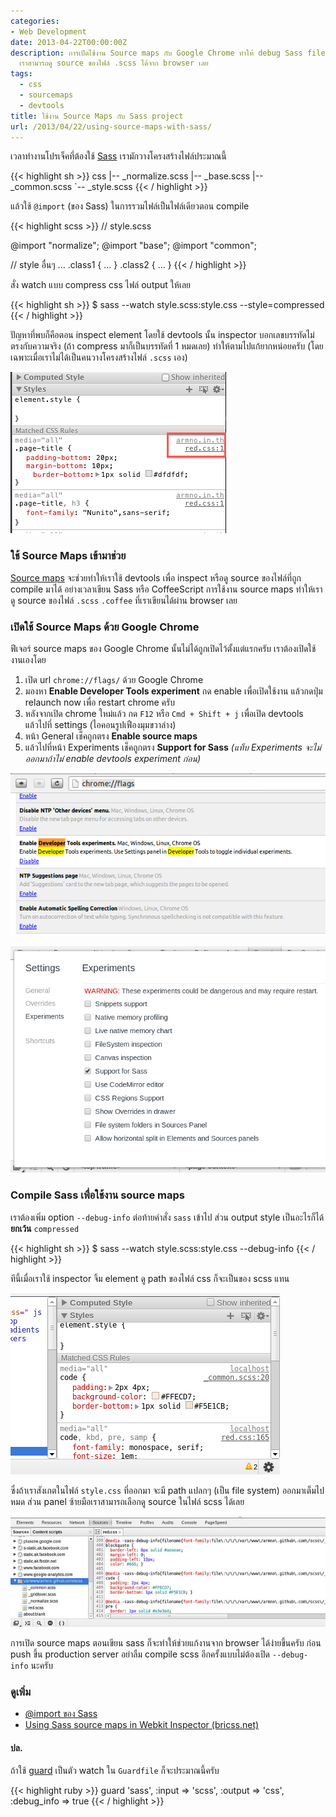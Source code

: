 ```yaml
---
categories:
- Web Development
date: 2013-04-22T00:00:00Z
description: การเปิดใช้งาน Source maps กับ Google Chrome ทำให้ debug Sass file ได้ง่ายขึ้น
  เราสามารถดู source ของไฟล์ .scss ได้จาก browser เลย
tags:
  - css
  - sourcemaps
  - devtools
title: ใช้งาน Source Maps กับ Sass project
url: /2013/04/22/using-source-maps-with-sass/
---
```


เวลาทำงานโปรเจ็คที่ต้องใช้ [Sass](https://armno.in.th/2012/05/20/setting-up-sass/) เรามักวางโครงสร้างไฟล์ประมาณนี้

{{< highlight sh >}}
css
|-- _normalize.scss
|-- _base.scss
|-- _common.scss
`-- _style.scss
{{< / highlight >}}

แล้วใช้ `@import` (ของ Sass) ในการรวมไฟล์เป็นไฟล์เดียวตอน compile

{{< highlight scss >}}
// style.scss

@import "normalize";
@import "base";
@import "common";

// style อื่นๆ ...
.class1 { ... }
.class2 { ... }
{{< / highlight >}}

สั่ง watch แบบ compress css ไฟล์ output ให้เลย

{{< highlight sh >}}
$ sass --watch style.scss:style.css --style=compressed
{{< / highlight >}}

ปัญหาที่พบก็คือตอน inspect element โดยใช้ devtools นั้น inspector บอกเลขบรรทัดไม่ตรงกับความจริง (ถ้า compress มาก็เป็นบรรทัดที่ 1 หมดเลย) ทำให้ตามไปแก้ยากหน่อยครับ (โดยเฉพาะเมื่อเราไม่ได้เป็นคนวางโครงสร้างไฟล์ `.scss` เอง)

![รูป inspect element](images/8672545930_b8283fd22a_o.png)

### ใช้ Source Maps เข้ามาช่วย

[Source maps](https://www.html5rocks.com/en/tutorials/developertools/sourcemaps/) จะช่วยทำให้เราใช้ devtools เพื่อ inspect หรือดู source ของไฟล์ที่ถูก compile มาได้ อย่างเวลาเขียน Sass หรือ CoffeeScript การใช้งาน source maps ทำให้เราดู source ของไฟล์ `.scss` `.coffee` ที่เราเขียนได้ผ่าน browser เลย

### เปิดใช้ Source Maps ด้วย Google Chrome

ฟีเจอร์ source maps ของ Google Chrome นั้นไม่ได้ถูกเปิดไว้ตั้งแต่แรกครับ เราต้องเปิดใช้งานเองโดย

1. เปิด url `chrome://flags/` ด้วย Google Chrome
2. มองหา **Enable Developer Tools experiment** กด enable เพื่อเปิดใช้งาน แล้วกดปุ่ม relaunch now เพื่อ restart chrome ครับ
3. หลังจากเปิด chrome ใหม่แล้ว กด `F12` หรือ `Cmd + Shift + j` เพื่อเปิด devtools แล้วไปที่ settings (ไอคอนรูปเฟืองมุมขวาล่าง)
4. หน้า General เช็คถูกตรง **Enable source maps**
5. แล้วไปที่หน้า Experiments เช็คถูกตรง **Support for Sass** _(แท็บ Experiments จะไม่ออกมาถ้าไม่ enable devtools experiment ก่อน)_

![เมื่อเปิด chrome:://flags](images/8674535858_c9c6f3207d_o.png)

![รูป devtools experiment](images/8674535862_00c8abd8dc_o.png)

### Compile Sass เพื่อใช้งาน source maps

เราต้องเพิ่ม option `--debug-info` ต่อท้ายคำสั่ง `sass` เข้าไป ส่วน output style เป็นอะไรก็ได้ **ยกเว้น** `compressed`

{{< highlight sh >}}
$ sass --watch style.scss:style.css --debug-info
{{< / highlight >}}

ทีนี้เมื่อเราใช้ inspector จิ้ม element ดู path ของไฟล์ css ก็จะเป็นของ scss แทน

![รูป inspect element ที่เปิด source maps](images/8673467159_8ae882f17a_o.png)

ซึ่งถ้าเราสังเกตในไฟล์ `style.css` ที่ออกมา จะมี path แปลกๆ (เป็น file system) ออกมาเต็มไปหมด ส่วน panel ซ้ายมือเราสามารถเลือกดู source ในไฟล์ scss ได้เลย

![รูป file system path ใน scss](images/8673467195_04d5a595b4_z.jpg)

การเปิด source maps ตอนเขียน sass ก็จะทำให้ช่วยแก้งานจาก browser ได้ง่ายขึ้นครับ ก่อน push ขึ้น production server อย่าลืม compile scss อีกครั้งแบบไม่ต้องเปิด `--debug-info` นะครับ

### ดูเพิ่ม

- [@import ของ Sass](http://sass-lang.com/docs/yardoc/file.SASS_REFERENCE.html#import)
- [Using Sass source maps in Webkit Inspector (bricss.net)](http://bricss.net/post/33788072565/using-sass-source-maps-in-webkit-inspector)

#### ปล.

ถ้าใช้ [guard](https://github.com/guard/guard) เป็นตัว watch ใน `Guardfile` ก็จะประมาณนี้ครับ

{{< highlight ruby >}}
guard 'sass', :input => 'scss', :output => 'css', :debug_info => true
{{< / highlight >}}
